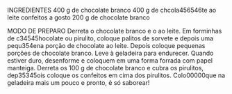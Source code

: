 INGREDIENTES
400 g de chocolate branco
400 g de chcola456546te ao leite
confeitos a gosto
200 g de chocolate branco

MODO DE PREPARO
Derreta o chocolate branco e o ao leite.
Em forminhas de c34545hocolate ou pirulito, coloque palitos de sorvete e depois uma pequ354ena porção de chocolate ao leite.
Depois coloque pequenas porções de chocolate branco.
Leve à geladeira para endurecer.
Quando estiver duro, desenforme e coloquem em uma forma forrada com papel manteiga.
Derreta os 100 g de chocolate branco e cubra os pirulitos, dep35345ois coloque os confeitos em cima dos pirulitos.
Colo00000que na geladeira mais um pouco e pronto, é só saborear!
